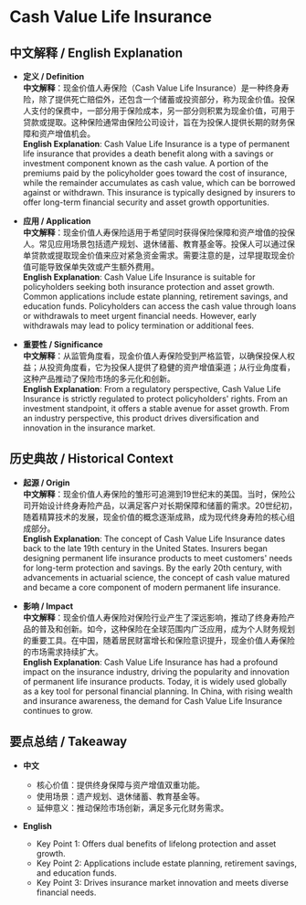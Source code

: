 # Cash Value Life Insurance

## 中文解释 / English Explanation

* **定义 / Definition**  
  **中文解释**：现金价值人寿保险（Cash Value Life Insurance）是一种终身寿险，除了提供死亡赔偿外，还包含一个储蓄或投资部分，称为现金价值。投保人支付的保费中，一部分用于保险成本，另一部分则积累为现金价值，可用于贷款或提取。这种保险通常由保险公司设计，旨在为投保人提供长期的财务保障和资产增值机会。  
  **English Explanation**: Cash Value Life Insurance is a type of permanent life insurance that provides a death benefit along with a savings or investment component known as the cash value. A portion of the premiums paid by the policyholder goes toward the cost of insurance, while the remainder accumulates as cash value, which can be borrowed against or withdrawn. This insurance is typically designed by insurers to offer long-term financial security and asset growth opportunities.

* **应用 / Application**  
  **中文解释**：现金价值人寿保险适用于希望同时获得保险保障和资产增值的投保人。常见应用场景包括遗产规划、退休储蓄、教育基金等。投保人可以通过保单贷款或提取现金价值来应对紧急资金需求。需要注意的是，过早提取现金价值可能导致保单失效或产生额外费用。  
  **English Explanation**: Cash Value Life Insurance is suitable for policyholders seeking both insurance protection and asset growth. Common applications include estate planning, retirement savings, and education funds. Policyholders can access the cash value through loans or withdrawals to meet urgent financial needs. However, early withdrawals may lead to policy termination or additional fees.

* **重要性 / Significance**  
  **中文解释**：从监管角度看，现金价值人寿保险受到严格监管，以确保投保人权益；从投资角度看，它为投保人提供了稳健的资产增值渠道；从行业角度看，这种产品推动了保险市场的多元化和创新。  
  **English Explanation**: From a regulatory perspective, Cash Value Life Insurance is strictly regulated to protect policyholders' rights. From an investment standpoint, it offers a stable avenue for asset growth. From an industry perspective, this product drives diversification and innovation in the insurance market.

## 历史典故 / Historical Context

* **起源 / Origin**  
  **中文解释**：现金价值人寿保险的雏形可追溯到19世纪末的美国。当时，保险公司开始设计终身寿险产品，以满足客户对长期保障和储蓄的需求。20世纪初，随着精算技术的发展，现金价值的概念逐渐成熟，成为现代终身寿险的核心组成部分。  
  **English Explanation**: The concept of Cash Value Life Insurance dates back to the late 19th century in the United States. Insurers began designing permanent life insurance products to meet customers' needs for long-term protection and savings. By the early 20th century, with advancements in actuarial science, the concept of cash value matured and became a core component of modern permanent life insurance.

* **影响 / Impact**  
  **中文解释**：现金价值人寿保险对保险行业产生了深远影响，推动了终身寿险产品的普及和创新。如今，这种保险在全球范围内广泛应用，成为个人财务规划的重要工具。在中国，随着居民财富增长和保险意识提升，现金价值人寿保险的市场需求持续扩大。  
  **English Explanation**: Cash Value Life Insurance has had a profound impact on the insurance industry, driving the popularity and innovation of permanent life insurance products. Today, it is widely used globally as a key tool for personal financial planning. In China, with rising wealth and insurance awareness, the demand for Cash Value Life Insurance continues to grow.

## 要点总结 / Takeaway

* **中文**  
  - 核心价值：提供终身保障与资产增值双重功能。  
  - 使用场景：遗产规划、退休储蓄、教育基金等。  
  - 延伸意义：推动保险市场创新，满足多元化财务需求。  

* **English**  
  - Key Point 1: Offers dual benefits of lifelong protection and asset growth.  
  - Key Point 2: Applications include estate planning, retirement savings, and education funds.  
  - Key Point 3: Drives insurance market innovation and meets diverse financial needs.